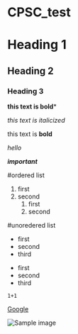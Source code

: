 # CPSC_test

# Heading 1
## Heading 2
### Heading 3


**this text is bold***

_this text is italicized_

this text is **bold**

*hello*


***important***

#ordered list

1. first
2. second  
    1. first
    2. second


#unoredered list

- first
- second 
- third

* first
* second
* third

```
1+1
```

[Google](http://google.com/)

![Sample image](https://d32qe1r3a676y7.cloudfront.net/eyJidWNrZXQiOiJibG9nLWVjb3RyZWUiLCJrZXkiOiAiYmxvZy8wMDAxLzAxL2FkNDZkYmI0NDdjZDBlOWE2YWVlY2Q2NGNjMmJkMzMyYjBjYmNiNzkuanBlZyIsImVkaXRzIjp7InJlc2l6ZSI6eyJ3aWR0aCI6IDkwMCwiaGVpZ2h0IjowLCJmaXQiOiJjb3ZlciJ9fX0=)

